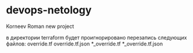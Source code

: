 # devops-netology
Korneev Roman new project


в директории terraform будет проигнорировано перезапись следующих файлов:
override.tf
override.tf.json
*_override.tf
*_override.tf.json
 

